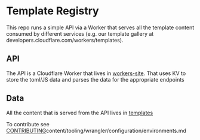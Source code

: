 # Template Registry

This repo runs a simple API via a Worker that serves all the template content consumed by different services (e.g. our template gallery at developers.cloudflare.com/workers/templates).

## API

The API is a Cloudflare Worker that lives in [workers-site](./workers-site). That uses KV to store the toml/JS data and parses the data for the appropriate endpoints


## Data

All the content that is served from the API lives in [templates](./templates)

To contribute see [CONTRIBUTING](./CONTRIBUTING.md)content/tooling/wrangler/configuration/environments.md


